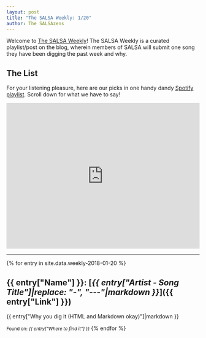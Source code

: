 ```yaml
---
layout: post
title: "The SALSA Weekly: 1/20"
author: The SALSAzens
---
```


Welcome to [The SALSA Weekly](/weekly)! The SALSA Weekly is a curated playlist/post on the blog, wherein members of SALSA will submit one song they have been digging the past week and why.

<style>
iframe { margin: 0 auto; display: block; width: 100%; }
</style>

## The List

For your listening pleasure, here are our picks in one handy dandy [Spotify
playlist](https://open.spotify.com/user/drabmakyo/playlist/5MV4QXa3x2hKKLAwmNIYwW). Scroll down for what we have to say!

<iframe
src="https://open.spotify.com/embed/user/drabmakyo/playlist/5MV4QXa3x2hKKLAwmNIYwW" width="300" height="380" frameborder="0" allowtransparency="true"></iframe>

-----

{% for entry in site.data.weekly-2018-01-20 %}
## {{ entry["Name"] }}: [*{{ entry["Artist - Song Title"]|replace: "-", "---"|markdown }}*]({{ entry["Link"] }})

{{ entry["Why you dig it (HTML and Markdown okay)"]|markdown }}

<small>Found on: <em>{{ entry["Where to find it"] }}</em></small>
{% endfor %}
